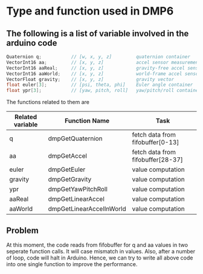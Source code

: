 # Type and function used in DMP6

##	The following is a list of variable involved in the arduino code


```cpp
Quaternion q;           // [w, x, y, z]         quaternion container
VectorInt16 aa;         // [x, y, z]            accel sensor measurements
VectorInt16 aaReal;     // [x, y, z]            gravity-free accel sensor measurements
VectorInt16 aaWorld;    // [x, y, z]            world-frame accel sensor measurements
VectorFloat gravity;    // [x, y, z]            gravity vector
float euler[3];         // [psi, theta, phi]    Euler angle container
float ypr[3];           // [yaw, pitch, roll]   yaw/pitch/roll container and gravity vector
```

The functions related to them are 

| Related variable | Function Name | Task |
|--------|--------|--------|
| q | dmpGetQuaternion      |  fetch data from fifobuffer[0-13]      |
|  aa |  dmpGetAccel     | fetch data from fifobuffer[28-37] |
| euler | dmpGetEuler | value computation |
| gravity | dmpGetGravity | value computation |
| ypr | dmpGetYawPitchRoll | value computation |
| aaReal | dmpGetLinearAccel | value computation |
| aaWorld | dmpGetLinearAccelInWorld | value computation |

##	Problem

At this moment, the code reads from fifobuffer for q and aa values in two seperate function calls. It will case mismatch in values. Also, after a number of loop, code will halt in Arduino. Hence, we can try to write all above code into one single function to improve the performance.

